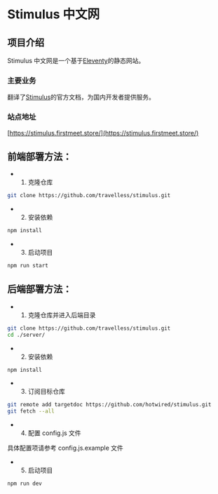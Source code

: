 # Stimulus 中文网

## 项目介绍

Stimulus 中文网是一个基于[Eleventy](https://www.11ty.dev/)的静态网站。

### 主要业务

翻译了[Stimulus](https://stimulus.hotwired.dev/)的官方文档，为国内开发者提供服务。

### 站点地址

[https://stimulus.firstmeet.store/](https://stimulus.firstmeet.store/)

## 前端部署方法：

- 1. 克隆仓库

```bash
git clone https://github.com/travelless/stimulus.git
```

- 2. 安装依赖

```bash
npm install
```

- 3. 启动项目

```bash
npm run start
```

## 后端部署方法：

- 1. 克隆仓库并进入后端目录

```bash
git clone https://github.com/travelless/stimulus.git
cd ./server/
```

- 2. 安装依赖

```bash
npm install
```

- 3. 订阅目标仓库

```bash
git remote add targetdoc https://github.com/hotwired/stimulus.git
git fetch --all
```

- 4. 配置 config.js 文件

具体配置项请参考 config.js.example 文件

- 5. 启动项目

```bash
npm run dev
```
